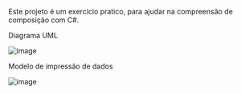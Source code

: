 Este projeto é um exercicio pratico, para ajudar na compreensão de composição com C#.

Diagrama UML 

![image](https://github.com/GreyPompom/Composition-csharp/assets/89606365/0a868b32-7f68-4f8d-8b0b-cf45e4ee99c7)

Modelo de impressão de dados

![image](https://github.com/GreyPompom/Composition-csharp/assets/89606365/0f1d285b-25fa-49a1-95ae-d414dc95ba26)


